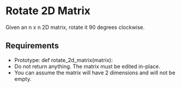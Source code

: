 # Rotate 2D Matrix

Given an n x n 2D matrix, rotate it 90 degrees clockwise.

## Requirements

- Prototype: def rotate_2d_matrix(matrix):
- Do not return anything. The matrix must be edited in-place.
- You can assume the matrix will have 2 dimensions and will not be empty.
